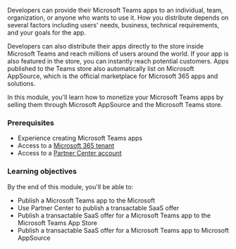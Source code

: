 Developers can provide their Microsoft Teams apps to an individual, team, organization, or anyone who wants to use it. How you distribute depends on several factors including users' needs, business, technical requirements, and your goals for the app.

Developers can also distribute their apps directly to the store inside Microsoft Teams and reach millions of users around the world. If your app is also featured in the store, you can instantly reach potential customers. Apps published to the Teams store also automatically list on Microsoft AppSource, which is the official marketplace for Microsoft 365 apps and solutions.

In this module, you'll learn how to monetize your Microsoft Teams apps by selling them through Microsoft AppSource and the Microsoft Teams store.

### Prerequisites

- Experience creating Microsoft Teams apps
- Access to a [Microsoft 365 tenant](https://developer.microsoft.com/microsoft-365/dev-program?ocid=MSlearn)
- Access to a [Partner Center account](https://partner.microsoft.com/?ocid=MSlearn)

### Learning objectives

By the end of this module, you'll be able to:

- Publish a Microsoft Teams app to the Microsoft
- Use Partner Center to publish a transactable SaaS offer
- Publish a transactable SaaS offer for a Microsoft Teams app to the Microsoft Teams App Store
- Publish a transactable SaaS offer for a Microsoft Teams app to Microsoft AppSource
